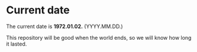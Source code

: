 # Current date

The current date is **1972.01.02.** (YYYY.MM.DD.)

This repository will be good when the world ends, so we will know how long it lasted.